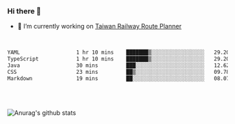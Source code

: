 ### Hi there 👋

- 🔭 I’m currently working on [Taiwan Railway Route Planner](https://github.com/Taiwan-Railway-Route-Planner)

<br/>

<!--START_SECTION:waka-->

```txt
YAML                  1 hr 10 mins    ███████▒░░░░░░░░░░░░░░░░░   29.20 %
TypeScript            1 hr 10 mins    ███████▒░░░░░░░░░░░░░░░░░   29.20 %
Java                  30 mins         ███░░░░░░░░░░░░░░░░░░░░░░   12.62 %
CSS                   23 mins         ██▒░░░░░░░░░░░░░░░░░░░░░░   09.78 %
Markdown              19 mins         ██░░░░░░░░░░░░░░░░░░░░░░░   08.07 %
```

<!--END_SECTION:waka-->

<br/>
<br/>

![Anurag's github stats](https://github-readme-stats.vercel.app/api?username=DepickereSven&show_icons=true&theme=tokyonight)



<!--
**DepickereSven/DepickereSven** is a ✨ _special_ ✨ repository because its `README.md` (this file) appears on your GitHub profile.

Here are some ideas to get you started:

- 🔭 I’m currently working on ...
- 🌱 I’m currently learning ...
- 👯 I’m looking to collaborate on ...
- 🤔 I’m looking for help with ...
- 💬 Ask me about ...
- 📫 How to reach me: ...
- 😄 Pronouns: ...
- ⚡ Fun fact: ...
-->
